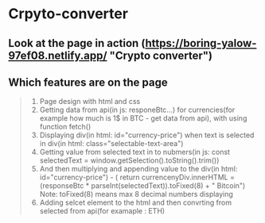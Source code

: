 # Crpyto-converter
## Look at the page in action (https://boring-yalow-97ef08.netlify.app/ "Crypto converter")
## Which features are on the page
>1. Page design with html and css
>2. Getting data from api(in js: responeBtc...) for currencies(for example how much is 1$ in  BTC - get data from api), with using function fetch()
>3. Displaying div(in html: id="currency-price") when text is selected in div(in html: class="selectable-text-area")
>4. Getting value from selected text in to nubmers(in js: const selectedText = window.getSelection().toString().trim())
>5. And then multiplying and appending value to the div(in html: id="currency-price") - ( return currencenyDiv.innerHTML = (responseBtc * parseInt(selectedText)).toFixed(8) + " Bitcoin") Note: toFixed(8) means max 8 decimal numbers displaying
>6. Adding selcet element to the html and then convrting from selected from api(for examaple : ETH)
